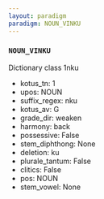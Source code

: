 ```yaml
---
layout: paradigm
paradigm: NOUN_VINKU
---
```

### ` NOUN_VINKU `

Dictionary class 1nku
* kotus_tn: 1
* upos: NOUN
* suffix_regex: nku
* kotus_av: G
* grade_dir: weaken
* harmony: back
* possessive: False
* stem_diphthong: None
* deletion: ku
* plurale_tantum: False
* clitics: False
* pos: NOUN
* stem_vowel: None
